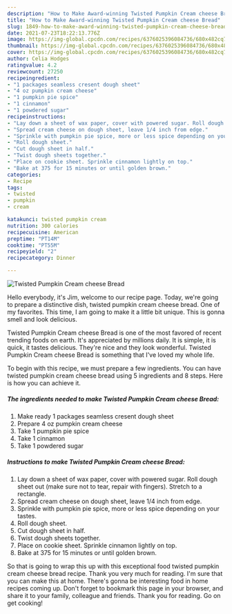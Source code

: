 ```yaml
---
description: "How to Make Award-winning Twisted Pumpkin Cream cheese Bread"
title: "How to Make Award-winning Twisted Pumpkin Cream cheese Bread"
slug: 1849-how-to-make-award-winning-twisted-pumpkin-cream-cheese-bread
date: 2021-07-23T18:22:13.776Z
image: https://img-global.cpcdn.com/recipes/6376025396084736/680x482cq70/twisted-pumpkin-cream-cheese-bread-recipe-main-photo.jpg
thumbnail: https://img-global.cpcdn.com/recipes/6376025396084736/680x482cq70/twisted-pumpkin-cream-cheese-bread-recipe-main-photo.jpg
cover: https://img-global.cpcdn.com/recipes/6376025396084736/680x482cq70/twisted-pumpkin-cream-cheese-bread-recipe-main-photo.jpg
author: Celia Hodges
ratingvalue: 4.2
reviewcount: 27250
recipeingredient:
- "1 packages seamless cresent dough sheet"
- "4 oz pumpkin cream cheese"
- "1 pumpkin pie spice"
- "1 cinnamon"
- "1 powdered sugar"
recipeinstructions:
- "Lay down a sheet of wax paper, cover with powered sugar. Roll dough sheet out (make sure not to tear, repair with fingers). Stretch to a rectangle."
- "Spread cream cheese on dough sheet, leave 1/4 inch from edge."
- "Sprinkle with pumpkin pie spice, more or less spice depending on your tastes."
- "Roll dough sheet."
- "Cut dough sheet in half."
- "Twist dough sheets together."
- "Place on cookie sheet. Sprinkle cinnamon lightly on top."
- "Bake at 375 for 15 minutes or until golden brown."
categories:
- Recipe
tags:
- twisted
- pumpkin
- cream

katakunci: twisted pumpkin cream 
nutrition: 300 calories
recipecuisine: American
preptime: "PT14M"
cooktime: "PT55M"
recipeyield: "2"
recipecategory: Dinner

---
```



![Twisted Pumpkin Cream cheese Bread](https://img-global.cpcdn.com/recipes/6376025396084736/680x482cq70/twisted-pumpkin-cream-cheese-bread-recipe-main-photo.jpg)

Hello everybody, it's Jim, welcome to our recipe page. Today, we're going to prepare a distinctive dish, twisted pumpkin cream cheese bread. One of my favorites. This time, I am going to make it a little bit unique. This is gonna smell and look delicious.



Twisted Pumpkin Cream cheese Bread is one of the most favored of recent trending foods on earth. It's appreciated by millions daily. It is simple, it is quick, it tastes delicious. They're nice and they look wonderful. Twisted Pumpkin Cream cheese Bread is something that I've loved my whole life.


To begin with this recipe, we must prepare a few ingredients. You can have twisted pumpkin cream cheese bread using 5 ingredients and 8 steps. Here is how you can achieve it.

<!--inarticleads1-->

##### The ingredients needed to make Twisted Pumpkin Cream cheese Bread:

1. Make ready 1 packages seamless cresent dough sheet
1. Prepare 4 oz pumpkin cream cheese
1. Take 1 pumpkin pie spice
1. Take 1 cinnamon
1. Take 1 powdered sugar




<!--inarticleads2-->

##### Instructions to make Twisted Pumpkin Cream cheese Bread:

1. Lay down a sheet of wax paper, cover with powered sugar. Roll dough sheet out (make sure not to tear, repair with fingers). Stretch to a rectangle.
1. Spread cream cheese on dough sheet, leave 1/4 inch from edge.
1. Sprinkle with pumpkin pie spice, more or less spice depending on your tastes.
1. Roll dough sheet.
1. Cut dough sheet in half.
1. Twist dough sheets together.
1. Place on cookie sheet. Sprinkle cinnamon lightly on top.
1. Bake at 375 for 15 minutes or until golden brown.




So that is going to wrap this up with this exceptional food twisted pumpkin cream cheese bread recipe. Thank you very much for reading. I'm sure that you can make this at home. There's gonna be interesting food in home recipes coming up. Don't forget to bookmark this page in your browser, and share it to your family, colleague and friends. Thank you for reading. Go on get cooking!
